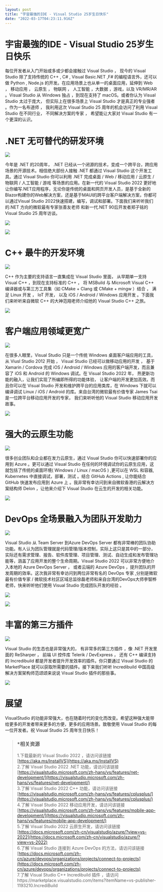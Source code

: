 ```yaml
---
layout: post
title: "宇宙最強的IDE - Visual Studio 25岁生日快乐"
date: "2022-03-17T04:23:11.916Z"
---
```

宇宙最強的IDE - Visual Studio 25岁生日快乐
================================

每位开发者从入门开始或多或少都会接触过 Visual Studio ， 现今的 Visual Studio 除了支持传统的 C++ , C# , Visual Basic.NET ,F# 的编程语言外，还可以做 Python , Node.js 的开发。在应用场景上也从单一的桌面应用，延伸到 Web ， 移动应用 ， 云原生 ， 物联网 ， 人工智能 ，大数据 ，游戏，以及 VR/MR/AR 。Visual Studio 从 Windows 独占 ，到现在支持了 macOS。或者你认为 Visual Studio 太过于庞大， 但实际上在很多场景上 Visual Studio 才是真正的专业强者 。作为一名布道师 ， 我利用这次 Visual Studio 25 周年的机会访问了利用 Visual Studio 在不同行业， 不同解决方案的专家 ， 希望能让大家对 Visual Studio 有一个更深的认识。

.NET 无可替代的研发环境
==============

![](https://img2022.cnblogs.com/blog/2170493/202203/2170493-20220317002918204-1536447271.png)

今年是 .NET 的20周年， .NET 已经从一个闭源的技术，变成一个跨平台，跨应用场景的开源技术。相信绝大部份人接触 .NET 都通过 Visual Studio 这个开发工具。通过 Visual Studio 你可以利用 .NET 完成桌面 / Web / 移动应用 / 云原生 / 物联网 / 人工智能 / 游戏 等场景的应用。在新一代的 Visual Studio 2022 更好地让你编写.NET应用程序，无论你是传统的桌面和网页开发人员，是基于全新的Blazor构建你的Web解决方案，还是基于MAUI的跨平台客户端解决方案，你都可以通过Visual Studio 2022快速搭建，编写，调试和部署。下面我们来听听我们的.NET 方向的微软最有专家张善友老师 和新一代.NET 90后开发者郑子铭的 Visual Studio 25 周年访谈。

[![](https://img2022.cnblogs.com/blog/2170493/202203/2170493-20220317003111113-1158622355.png)](https://www.bilibili.com/video/BV1Yr4y1i7FD?spm_id_from=333.999.0.0)

[![](https://img2022.cnblogs.com/blog/2170493/202203/2170493-20220317003237987-108657574.png)](https://www.bilibili.com/video/BV1Zi4y1C7hq?spm_id_from=333.999.0.0)

C++ 最牛的开发环境
===========

![](https://img2022.cnblogs.com/blog/2170493/202203/2170493-20220317003425903-1605764204.png)

C++ 作为主要的支持语言一直集成在 Visual Studio 里面， 从早期单一支持 Visual C++ ，到现在支持标准的 C++ ， 将 MSBuild 与 Microsoft Visual C++ 编译器或与第三方工具集（如 CMake + Clang 或 CMake + mingw ）结合 ， 满足 Linux 开发 ， IoT 开发， 以及 iOS / Android / Windows 应用开发 。下面我们来听听来自微软 C++ 的大神范翔老师介绍他的 Visual Studio C++ 之旅。

[![](https://img2022.cnblogs.com/blog/2170493/202203/2170493-20220317003341390-1901133802.png)](https://www.bilibili.com/video/BV1Cr4y1i7Pt?spm_id_from=333.999.0.0)

客户端应用领域更宽广
==========

![](https://img2022.cnblogs.com/blog/2170493/202203/2170493-20220317003457590-1469376779.png)

在很多人眼里，Visual Studio 只是一个传统 Windows 桌面客户端应用的工具， 从 Viusl Studio 2012 开始 ， Visual Studio 已经可以做移动应用的开发 ， 基于 Xamarin / Cordova 完成 iOS / Android / Windows 应用的客户端开发，而且兼容了 iOS 和 Android 的 Windows 调试。在 Visual Studio 2022 年， 热更新功能的融入，让我们实现了所编即所得的功能体验， 让客户端的开发更加高效。而且你可以在 Visual Studio 开发和维护跨平台的应用类库，在 Windows 下就可以编译调试 Linux / iOS / Android 的库。来自台湾的微软最有价值专家 James Tsai 是一位跨平台移动应用开发的专家， 我们来听听他的 Visual Studio 移动应用开发故事。

[![](https://img2022.cnblogs.com/blog/2170493/202203/2170493-20220317003615899-1065625497.png)](https://www.bilibili.com/video/BV1uq4y1q7Zn?spm_id_from=333.999.0.0)

强大的云原生功能
========

![](https://img2022.cnblogs.com/blog/2170493/202203/2170493-20220317003707654-585422578.png)

很多创业团队和企业都在发力云原生，通过 Visual Studio 你可以快速部署你的应用到 Azure 。更可以通过 Visual Studio 在任何的环境调试你的云原生应用，这就包括了传统的桌面环境( Windows / Linux / macOS ) ,更可以在 WSL 和容器, Kubernetes 中直接调试，部署，测试 。结合 GitHub Actions , 让你能结合 GitHub 快速发布应用到 Azure 上 。我非常有幸访问到来自微软香港的云解决方案结构师 Delon ，让他来介绍下 Visual Studio 在云生的开发的相关功能。

[![](https://img2022.cnblogs.com/blog/2170493/202203/2170493-20220317003729447-226523872.png)](https://www.bilibili.com/video/BV173411s7Ut?spm_id_from=333.999.0.0)

DevOps 全场景融入为团队开发助力
===================

![](https://img2022.cnblogs.com/blog/2170493/202203/2170493-20220317003814963-203108031.png)

Visual Studio 从 Team Server 到Azure DevOps Server 都有非常棒的团队协助功能。有人认为团队管理就是代码管理/版本控制，实际上这只是其中的一部分，实际还有需求管理、报告、软件库管理、项目管理、测试、自动生成和发布管理功能等，涵盖了应用开发的整个生命周期。Visual Studio 2022 可以非常方便地介入本地的 Azure DevOps Server ， 或者云端的 Azure DevOps ，提升团队的开发周期的效率。这次我非常有幸访问到两位非常有名的 DevOps 专家 ,分别是微软最有价值专家 / 微软技术社区区域总监徐磊老师和来自台湾的DevOps大师李智桦老师，快来听听他们使用 Visual Studio 完成团队开发的经验 。

[![](https://img2022.cnblogs.com/blog/2170493/202203/2170493-20220317003836849-1987735467.png)](https://www.bilibili.com/video/BV1kr4y1B7Qp?spm_id_from=333.999.0.0)

[![](https://img2022.cnblogs.com/blog/2170493/202203/2170493-20220317003906946-1167914412.png)](https://www.bilibili.com/video/BV1bP4y1u7tg?spm_id_from=333.999.0.0)

丰富的第三方插件
========

![](https://img2022.cnblogs.com/blog/2170493/202203/2170493-20220317004003428-999199596.png)

Visual Studio 的生态也是非常强大的， 有非常多的第三方插件 ，像 .NET 开发里面的 ReSharper ， 前端 UI 控件库 Telerik / DevExpress ， 还有 C++ 编译支持的 Incredibuild 都是开发者提升开发效率的插件。你只要通过 Visual Studio 的 MarketPlace 就可以获取所需要的插件。接下来我们听听 Incredibuild 中国高级解决方案架构师范颂颂来说说 Visual Studio 插件的那些事。

[![](https://img2022.cnblogs.com/blog/2170493/202203/2170493-20220317004025114-860687621.png)](https://www.bilibili.com/video/BV1R44y1K75A?spm_id_from=333.999.0.0)

展望
==

VisualStudio 的功能非常强大，也在随着时代的变化而改变。希望这种强大能带给更多的开发者带来更多的方便，更多的应用场景。致敬使用 Visual Studio 的每一位开发者。祝 Visual Studio 25 周年生日快乐！  
  

> ### \***相关资源**
> 
> 1.下载最新的 Visual Studio 2022 ，请访问该链接 [https://aka.ms/InstallVS](https://aka.ms/InstallVS)  
> 2.了解 Visual Studio 2022 .NET 功能，请访问该链接 [https://visualstudio.microsoft.com/zh-hans/vs/features/net-development/](https://visualstudio.microsoft.com/zh-hans/vs/features/net-development/)  
> 3.了解 Visual Studio 2022 C++ 功能，请访问该链接 [https://visualstudio.microsoft.com/zh-hans/vs/features/cplusplus/](https://visualstudio.microsoft.com/zh-hans/vs/features/cplusplus/)  
> 4.了解 Visual Studio 2022 移动应用开发，请访问该链接 [https://visualstudio.microsoft.com/zh-hans/vs/features/mobile-app-development/](https://visualstudio.microsoft.com/zh-hans/vs/features/mobile-app-development/)  
> 5.了解 Visual Studio 2022 云原生开发，请访问该链接 [https://docs.microsoft.com/zh-cn/visualstudio/azure/?view=vs-2022](https://docs.microsoft.com/zh-cn/visualstudio/azure/?view=vs-2022)  
> 6.了解 Visual Studio 连接到 Azure DevOps 的方法，请访问该链接 [https://docs.microsoft.com/zh-cn/azure/devops/organizations/projects/connect-to-projects](https://docs.microsoft.com/zh-cn/azure/devops/organizations/projects/connect-to-projects)  
> 7.了解 Visual Studio C++ Incredibuild 插件 ，请访问https://marketplace.visualstudio.com/items?itemName=vs-publisher-1193210.IncrediBuild